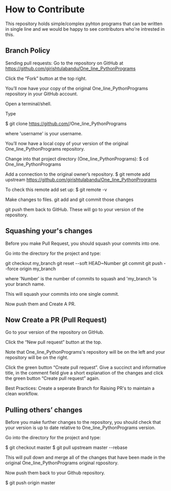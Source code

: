 
# How to Contribute
This repository holds simple/complex pyhton programs that can be written in single line and we would be happy to see contributors who're intrested in this.

## Branch Policy
Sending pull requests:
Go to the repository on GitHub at https://github.com/girishtulabandu/One_line_PythonPrograms

Click the “Fork” button at the top right.

You’ll now have your copy of the original One_line_PythonPrograms repository in your GitHub account.

Open a terminal/shell.

Type

$ git clone https://github.com/<your username>/One_line_PythonPrograms

where 'username' is your username.

You’ll now have a local copy of your version of the original One_line_PythonPrograms repository.

Change into that project directory (One_line_PythonPrograms):
$ cd One_line_PythonPrograms

Add a connection to the original owner’s repository.
$ git remote add upstream https://github.com/girishtulabandu/One_line_PythonPrograms

To check this remote add set up:
$ git remote -v

Make changes to files.
git add and git commit those changes

git push them back to GitHub. These will go to your version of the repository.

## Squashing your's changes
Before you make Pull Request, you should squash your commits into one.

Go into the directory for the project and type:

git checkout my_branch 
git reset --soft HEAD~Number 
git commit 
git push --force origin my_branch

where 'Number' is the number of commits to squash and 'my_branch 'is your branch name.

This will squash your commits into one single commit.

Now push them and Create A PR.

## Now Create a PR (Pull Request)
Go to your version of the repository on GitHub.

Click the “New pull request” button at the top.

Note that One_line_PythonPrograms's repository will be on the left and your repository will be on the right.

Click the green button “Create pull request”. Give a succinct and informative title, in the comment field give a short explanation of the changes and click the green button “Create pull request” again.

Best Practices: Create a seperate Branch for Raising PR's to maintain a clean workflow.

## Pulling others’ changes
Before you make further changes to the repository, you should check that your version is up to date relative to One_line_PythonPrograms version.

Go into the directory for the project and type:

$ git checkout master $ git pull upstream master --rebase

This will pull down and merge all of the changes that have been made in the original One_line_PythonPrograms original rqpository.

Now push them back to your Github repository.

$ git push origin master
